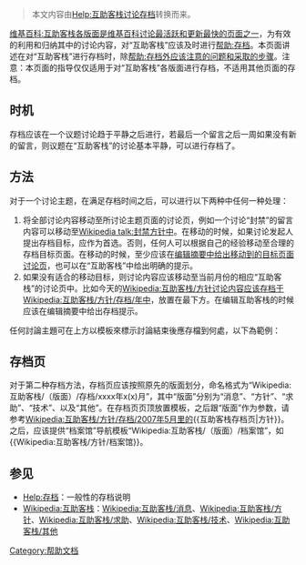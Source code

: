 > 本文内容由[Help:互助客栈讨论存档](https://zh.wikipedia.org/wiki/Help:互助客栈讨论存档)转换而来。


[维基百科:互助客栈各版面是](https://zh.wikipedia.org/wiki/维基百科:互助客栈 "wikilink")[维基百科](../Page/维基百科.md "wikilink")[讨论最活跃和更新最快的页面之一](https://zh.wikipedia.org/wiki/Wikipedia:讨论 "wikilink")，为有效的利用和归纳其中的讨论内容，对“互助客栈”应该及时进行[帮助:存档](https://zh.wikipedia.org/wiki/帮助:存档 "wikilink")。本页面讲述在对“互助客栈”进行存档时，除[帮助:存档外应该注意的问题和采取的步骤](https://zh.wikipedia.org/wiki/帮助:存档 "wikilink")。注意：本页面的指导仅仅适用于对“互助客栈”各版面进行存档，不适用其他页面的存档。

## 时机

存档应该在一个议题讨论趋于平静之后进行，若最后一个留言之后一周如果没有新的留言，则议题在“互助客栈”的讨论基本平静，可以进行存档了。

## 方法

对于一个讨论主题，在满足存档时间之后，可以进行以下两种中任何一种处理：

1.  将全部讨论内容移动至所讨论主题页面的讨论页，例如一个讨论“封禁”的留言内容可以移动至[Wikipedia talk:封禁方针中](https://zh.wikipedia.org/wiki/Wikipedia_talk:封禁方针 "wikilink")。在移动的时候，如果讨论发起人提出存档目标，应作为首选。否则，任何人可以根据自己的经验移动至合理的存档目标页面。在移动的时候，至少应该在[编辑摘要中给出移动到的目标页面讨论页](https://zh.wikipedia.org/wiki/Wikipedia:编辑摘要 "wikilink")，也可以在“互助客栈”中给出明确的提示。
2.  如果没有适合的移动目标，则讨论内容应该移动至当前月份的相应“互助客栈”的讨论页中。比如今天的[Wikipedia:互助客栈/方针讨论内容应该存档于](https://zh.wikipedia.org/wiki/Wikipedia:互助客栈/方针 "wikilink")[Wikipedia:互助客栈/方针/存档/年中](https://zh.wikipedia.org/wiki/Wikipedia:互助客栈/方针/存档/{{CURRENTYEAR}}年{{CURRENTMONTHNAME}} "wikilink")，放置在最下方。在编辑互助客栈的时候应该在编辑摘要中给出存档提示。

任何討論主題可在上方以模板來標示討論結束後應存檔到何處，以下為範例：

## 存档页

对于第二种存档方法，存档页应该按照原先的版面划分，命名格式为“Wikipedia:互助客栈/（版面）/存档/xxxx年x(x)月”，其中“版面”分别为“消息”、“方针”、“求助”、“技术”、以及“其他”。在存档页页顶放置模板，之后跟“版面”作为参数，请参考[Wikipedia:互助客栈/方针/存档/2007年5月里的](https://zh.wikipedia.org/wiki/Wikipedia:互助客栈/方针/存档/2007年5月 "wikilink"){{互助客栈存档页|方针}}。之后，应该提供“档案馆”导航模板“Wikipedia:互助客栈/（版面）/档案馆”，如{{Wikipedia:互助客栈/方针/档案馆}}。

## 参见

  - [Help:存档](https://zh.wikipedia.org/wiki/Help:存档 "wikilink")：一般性的存档说明
  - [Wikipedia:互助客栈](https://zh.wikipedia.org/wiki/Wikipedia:互助客栈 "wikilink")：[Wikipedia:互助客栈/消息](https://zh.wikipedia.org/wiki/Wikipedia:互助客栈/消息 "wikilink")、[Wikipedia:互助客栈/方针](https://zh.wikipedia.org/wiki/Wikipedia:互助客栈/方针 "wikilink")、[Wikipedia:互助客栈/求助](https://zh.wikipedia.org/wiki/Wikipedia:互助客栈/求助 "wikilink")、[Wikipedia:互助客栈/技术](https://zh.wikipedia.org/wiki/Wikipedia:互助客栈/技术 "wikilink")、[Wikipedia:互助客栈/其他](https://zh.wikipedia.org/wiki/Wikipedia:互助客栈/其他 "wikilink")

[Category:帮助文档](https://zh.wikipedia.org/wiki/Category:帮助文档 "wikilink")